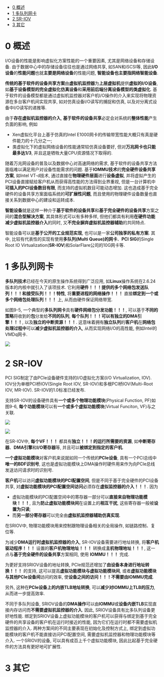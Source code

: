 
<!-- @import "[TOC]" {cmd="toc" depthFrom=1 depthTo=6 orderedList=false} -->

<!-- code_chunk_output -->

* [0 概述](#0-概述)
* [1 多队列网卡](#1-多队列网卡)
* [2 SR\-IOV](#2-sr-iov)
* [3 其它](#3-其它)

<!-- /code_chunk_output -->

# 0 概述

I/O设备的性能是影响虚拟化方案性能的一个重要因素, 尤其是网络设备和存储设备. 由于数据中心中的存储设备往往也是通过网络共享, 如SAN和iSCSI等, 因此**I/O设备**的**性能问题**也就**主要是网络设备**的性能问题, **智能设备也主要指网络智能设备**.

**传统的基于软件的设备共享方案**由**虚拟机监控器**为**上层虚拟机**提供**虚拟的I/O设备**, 如**基于设备模型的完全虚拟化仿真设备**和**采用前后端分离设备模型的类虚拟化**. 基于软件的设备模型都是通过虚拟机监控器对客户机I/O操作的介入来实现将物理资源在多台客户机间实现共享, 如对仿真设备I/O读写的捕捉和仿真, 以及对分离式设备中I/O读写的递推等. 

由于**存在虚拟机监控器的介入**, **基于软件的设备共享**必定会对系统的**整体性能**产生负面的影响, 例如

- Xen虚拟化平台上基于仿真的Intel E1000网卡的传输带宽性能大概只有真是硬件能力的十几分之一; 
- 类虚拟化下的虚拟网络设备的性能通常较仿真设备要好, 但对**万兆网卡也只能最多达1/3**, 并且这是牺牲大量CPU资源情况下取得的.

随着万兆网设备的普及以及数据中心对高速网络的需求, 基于软件的设备共享方法面临难以满足用户对设备性能需求的问题. 基于**IOMMU技术**的**完全硬件设备共享方案**, 如Intel VT\-d技术, 通过直接在**物理硬件层面**进行**设备虚拟**, 并将虚拟产生的PCI设备直接赋给客户机从而获得高性能的方法得到业界重视, 但是一台计算机中**可插入的PCI设备数目有限**, 而支持的虚拟机数目可能动态增加. 这也造成基于完全硬件的设备共享方案面临系统的**可扩展性问题**, 而且使用的物理硬件设备数量也直接关系到数据中心的建设和运转成本.

**智能设备**就是这样一种介于**基于软件的设备共享**和**基于完全硬件的设备共享**方案之间的**混合型解决方案**, 其具体形式可以有多种多样, 但他们都具有利用**在硬件功能减少虚拟机监控器介入**的同时, 又**不完全摒弃虚拟机监控器辅助**的共同特点. 

智能设备可以是**基于公开的工业规范实现**, 也可以是一家**公司独享的私有方案**. 其中, 比较有代表性的实现有使用**多队列(Multi Queue)的网卡**、**PCI SIG**的Single Root IO Virtualization(**SR\-IOV**)和SolarFlare公司的10G网卡等.

# 1 多队列网卡

**多队列技术**已经在今天的原生操作系统得到广泛应用, 如**Linux**操作系统在2.6.24版本的内核中就引入了该项技术. 它利用**硬件！！！提供的多个网络包发送队列！！！和接受队列！！！特性**, 将**重要进程的网络操作！！！** 直接**绑定到一个或多个网络包处理队列！！！** 上, 从而由硬件保证网络带宽.

如图9\-5, 一个典型的**多队列网卡**具有**硬件网络包分发功能！！！**, 可以基于**不同的策略**将收到的**包**分发给**不同的队列**, **每个队列！！！**可以有**独立的DMA引擎！！！**, 以及**独立的中断资源！！！**. 这意味着拥有**独立队列**的**客户机**在**网络包处理过程中**可以**减少虚拟机监控器的介入**, 从而实现网络I/O的高性能, 例如Intel的VMDq网卡.

![](./images/2019-05-06-16-39-07.png)

# 2 SR\-IOV

PCI SIG制定了由PCIe设备硬件支持的I/O虚拟化方案(I/O Virtualization, IOV). IOV分为单根PCI桥IOV(Single Root IOV, SR\-IOV)和多根PCI桥IOV(Multi\-Root IOV, MR\-IOV). SR\-IOV的1.0标准已经发布.

支持SR\-IOV的设备硬件具有**一个或多个物理功能模块**(Physical Function, PF)如图9\-6, **每个功能模块**可以有**一个或多个虚拟功能模块**(Virtual Funciton, VF)与之关联.

![](./images/2019-05-14-10-18-15.png)

![](./images/2019-05-06-16-51-27.png)

在SR\-IOV中, **每个VF！！！** 都具有**独立！！！的运行所需要的资源**, 如**中断寄存器**、**DMA引擎**和**I/O寄存器**等, 并且可以**被绑定到指定的客户机**. 

**一个虚拟功能模块**对客户机来说就如同一个传统的**PCIe设备**, 具有一个PCI总线中**唯一的BDF识别号**, 这也是虚拟功能模块上DMA操作时硬件用来作为向PCIe总线发送访问请求时的识别号. 

**客户机**可以访问**虚拟功能模块的PCI配置空间**, 但是不同于基于完全硬件的PCI设备共享, 对**虚拟功能模块的PCI配置空间访问**必须存在**虚拟监控器的介入！！！**. 因为

- 虚拟功能模块的PCI配置空间中的寄存器一部分可以**直接来自物理功能模块！！！**, 且为**防止虚拟功能模块间**在设置上的**相互干扰**, 这些寄存器一般被**设置为只读**; 
- 而**另一部分寄存器**可以完全由**虚拟机监控器辅助仿真实现**. 

在SRIOV中, 物理功能模块用来控制跟物理设备相关的全局操作, 如链路控制、复位等. 

为减少**DMA运行时虚拟机监控器的介入**, SR\-IOV设备需要进行地址转换, 将**客户机驱动程序！！！** 设置的**客户机物理地址！！！** 转换成**主机物理地址！！！**, 这一点与**基于完全硬件的设备共享**方案相同, 使用 **IOMMU！！！** 完成. 

为更好支持SRIOV设备的地址转换, PCIe规范还增加了**由设备本身进行地址转换！！！** 的支持, 这可以提高**虚拟功能模块与虚拟功能模块间**, 或者**虚拟功能模块与其他PCIe设备间**访问的效率, 使**设备之间的访问！！！不需要由IOMMU完成**. 

另外, 这种在**PCIe设备上的内嵌TLB地址转换**, 可以**减少对IOMMU上TLB的压力**, 从而进一步提高效率.

不同于多队列设备, SRIOV设备的**DMA操作**可以由**IOMMU**或**设备内嵌TLB**实现直接内存访问而**不需要虚拟机监控器的介入**. 因此, SRIOV设备具有比多队列设备更好地性能. 绑定到SRIOV设备上虚拟功能模块的客户机可以获得与绑定到基于完全硬件的共享设备的客户机在运行时接近的性能, 因为它们在运行时都不需要虚拟机监控器的介入. 两种方案间的不同主要表现在初始化及控制方式上, 绑定到虚拟功能模块的客户机不能直接访问PCI配置空间, 需要虚拟机监控器和物理功能模块等介入. 一个SRIOV的设备, 可以具有成百上千个虚拟功能模块, 因此比起基于完全硬件的方法具有更好地可扩展性.

# 3 其它

